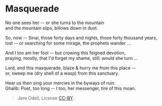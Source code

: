# Masquerade

No one sees her -- or she turns to the mountain  
and the mountain slips, billows down in dust.

So, now -- Sinai, those forty days and nights, those forty thousand years,  
lost -- or searching for some mirage, the prophets wander …

And I too am her fool -- but crowing this feigned devotion,  
praying, mostly, that I'd forget my shame, still: would she turn …

Lord, end this masquerade, blaze & hurry me from this place --  
or, sweep me (dry shell of a wasp) from this sanctuary.

Hear us then sing your mercies in the byways of ruin.  
Ghalib: Poet, too long -- I too, her messenger, tire of this moan.

>Jere Odell, License [CC-BY](https://creativecommons.org/licenses/by/4.0/).